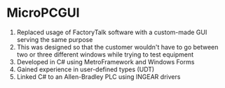 # MicroPCGUI

1. Replaced usage of FactoryTalk software with a custom-made GUI serving the same purpose
2. This was designed so that the customer wouldn't have to go between two or three different windows while trying to test equipment
3. Developed in C# using MetroFramework and Windows Forms
4. Gained experience in user-defined types (UDT)
5. Linked C# to an Allen-Bradley PLC using INGEAR drivers
